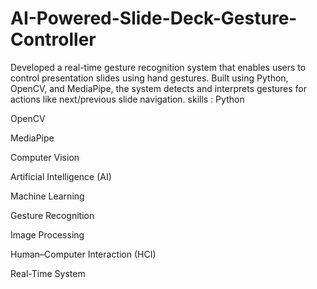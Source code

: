 # AI-Powered-Slide-Deck-Gesture-Controller
Developed a real-time gesture recognition system that enables users to control presentation slides using hand gestures. Built using Python, OpenCV, and MediaPipe, the system detects and interprets gestures for actions like next/previous slide navigation. 
skills :
Python

OpenCV

MediaPipe

Computer Vision

Artificial Intelligence (AI)

Machine Learning

Gesture Recognition

Image Processing

Human–Computer Interaction (HCI)

Real-Time System

